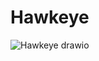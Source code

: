 # Hawkeye
![Hawkeye drawio](https://user-images.githubusercontent.com/53171688/170117579-75b8da37-133d-46b9-9724-6760a08eff56.png)



